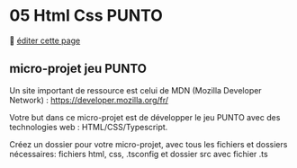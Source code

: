 # 05 Html Css PUNTO

:memo: [éditer cette page](https://gitlab.com/-/ide/project/webdev101/webdev101.gitlab.io/edit/main/-/public/05_html_css_punto/README.md)

## micro-projet jeu PUNTO

Un site important de ressource est celui de MDN (Mozilla Developer Network) :
https://developer.mozilla.org/fr/

Votre but dans ce micro-projet est de développer le jeu PUNTO avec des technologies web : HTML/CSS/Typescript.

Créez un dossier pour votre micro-projet, avec tous les fichiers et dossiers
nécessaires: fichiers html, css, .tsconfig et dossier src avec fichier .ts